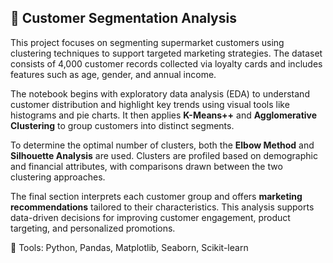 ## 🛒 Customer Segmentation Analysis

This project focuses on segmenting supermarket customers using clustering techniques to support targeted marketing strategies. The dataset consists of 4,000 customer records collected via loyalty cards and includes features such as age, gender, and annual income.

The notebook begins with exploratory data analysis (EDA) to understand customer distribution and highlight key trends using visual tools like histograms and pie charts. It then applies **K-Means++** and **Agglomerative Clustering** to group customers into distinct segments.

To determine the optimal number of clusters, both the **Elbow Method** and **Silhouette Analysis** are used. Clusters are profiled based on demographic and financial attributes, with comparisons drawn between the two clustering approaches.

The final section interprets each customer group and offers **marketing recommendations** tailored to their characteristics. This analysis supports data-driven decisions for improving customer engagement, product targeting, and personalized promotions.

📁 Tools: Python, Pandas, Matplotlib, Seaborn, Scikit-learn
